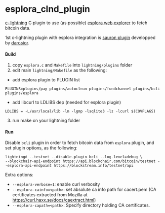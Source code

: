 # esplora_clnd_plugin
[c-lightning](https://github.com/ElementsProject/lightning) C plugin to use (as possible) [esplora web explorer](https://blockstream.info) to fetch bitcoin data.

1st c-lightning plugin with esplora integration is [sauron plugin](https://github.com/lightningd/plugins/tree/master/sauron) developped by [darosior](https://github.com/darosior).

#### Build

1. copy `esplora.c` and `Makefile` into `lightning/plugins` folder
2. edit main `lightning/Makefile` as the following:
- add esplora plugin to PLUGIN list
```
PLUGINS=plugins/pay plugins/autoclean plugins/fundchannel plugins/bcli plugins/esplora
```
- add libcurl to LDLIBS dep (needed for esplora plugin)
```
LDLIBS = -L/usr/local/lib -lm -lgmp -lsqlite3 -lz -lcurl $(COVFLAGS)
```
3. run make on your lightning folder

#### Run
Disable `bcli` plugin in order to fetch bitcoin data from `esplora` plugin, and set plugin options, as the following:
```
lightningd --testnet --disable-plugin bcli --log-level=debug \
--blockchair-api-endpoint https://api.blockchair.com/bitcoin/testnet --esplora-api-endpoint https://blockstream.info/testnet/api
```

Extra options:
- `--esplora-verbose=1`: enable curl verbosity
- `--esplora-cainfo=<path>`: set absolute ca info path for cacert.pem (CA certificates extracted from Mozilla at https://curl.haxx.se/docs/caextract.html)
- `--esplora-capath=<path>`: Specify directory holding CA certificates.
